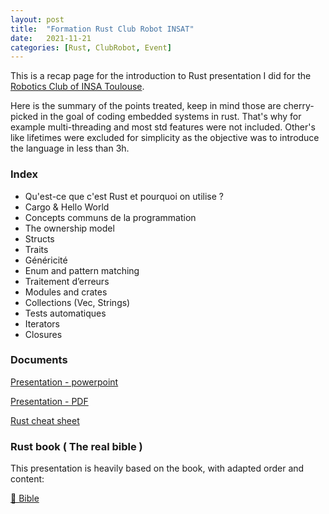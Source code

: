 ```yaml
---
layout: post
title:  "Formation Rust Club Robot INSAT"
date:   2021-11-21
categories: [Rust, ClubRobot, Event]
---
```


This is a recap page for the introduction to Rust presentation I did for the [Robotics Club of INSA Toulouse](https://clubrobotinsat.github.io/).

Here is the summary of the points treated, keep in mind those are cherry-picked in the goal of coding embedded systems in rust.
That's why for example multi-threading and most std features were not included. 
Other's like lifetimes were excluded for simplicity as the objective was to introduce the language in less than 3h.

### Index
- Qu'est-ce que c'est Rust et pourquoi on utilise ?
- Cargo & Hello World
- Concepts communs de la programmation
- The ownership model
- Structs
- Traits
- Généricité
- Enum and pattern matching
- Traitement d’erreurs
- Modules and crates
- Collections (Vec, Strings)
- Tests automatiques
- Iterators
- Closures


### Documents

[Presentation - powerpoint]({{site.url}}/assets/documents/Presentation_Rust.pptx)

[Presentation - PDF]({{site.url}}/assets/documents/Presentation_Rust.pdf)

[Rust cheat sheet](https://letsgetrusty.com/wp-content/uploads/2021/10/LGR-Cheat-Sheet.pdf)

### Rust book ( The real bible )
This presentation is heavily based on the book, with adapted order and content:

[🦀 Bible ](https://doc.rust-lang.org/stable/book/)



